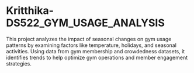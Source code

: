 # Kritthika-DS522_GYM_USAGE_ANALYSIS
This project analyzes the impact of seasonal changes on gym usage patterns by examining factors like temperature, holidays, and seasonal activities. Using data from gym membership and crowdedness datasets, it identifies trends to help optimize gym operations and member engagement strategies.
